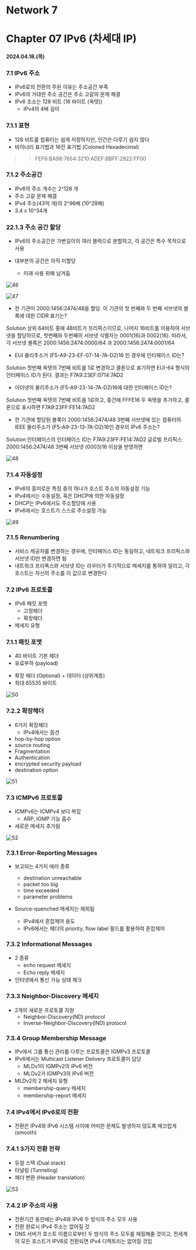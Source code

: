 # Network 7

# Chapter 07 IPv6 (차세대 IP)

#### 2024.04.18.(목)

### 7.1 IPv6 주소

- IPv6로의 전환의 주된 이유는 주소공간 부족
- IPv6의 거대한 주소 공간은 주소 고갈의 문제 해결
- IPv6 조소는 128 비트 (16 바이트 (옥텟))
  - IPv4의 4배 길이

### 7.1.1 표현

- 128 비트를 컴퓨터는 쉽게 저장하지만, 인간은 다루기 쉽지 않다
- 바이너리 표기법과 16진 표기법 (Coloned Hexadecimal)

> > FEF6:BA98:7654:3210:ADEF:BBFF:2922:FF00

### 7.1.2 주소공간

- IPv6의 주소 개수는 2^128 개
- 주소 고갈 문제 해결
- IPv4 주소(43억 개)의 2^96배 (10^28배)
- 3.4 x 10^34개

### 22.1.3 주소 공간 할당

- IPv6의 주소공간은 가변길이의 여러 블럭으로 분할하고, 각 공간은 특수 목적으로 사용

- 대부분의 공간은 아직 미할당
  - 미래 사용 위해 남겨둠

![46](/assets/images/2024-04-18/46.png)

![47](/assets/images/2024-04-18/47.png)

- 한 기관이 2000:1456:2474/48을 할당. 이 기관의 첫 번째와 두 번째 서브넷의 블록에 대한 CIDR 표기는?

Solution
상위 64비트 중에 48비트가 프리픽스이므로, 나머지 16비트를 이용하여 서브넷을 할당하므로, 첫번째와 두번째의 서브넷 식별자는 0001(16)과 0002(16).
따라서, 각 서브넷 블록은 2000:1456:2474:0000/64 과 2000:1456:2474:0001/64

- EUI 물리주소가 (F5-A9-23-EF-07-14-7A-D2)16 인 경우에 인터페이스 ID는?

Solution
첫번째 옥텟의 7번째 비트를 1로 변경하고 콜론으로 표기하면 EUI-64 형식의 인터페이스 ID가 된다.
결과는 F7A9:23EF:0714:7AD2

- 이더넷의 물리주소가 (F5-A9-23-14-7A-D2)16에 대한 인터페이스 ID는?

Solution
첫번째 옥텟의 7번째 비트를 1로하고, 중간에 FFFE16 두 옥텟을 추가하고, 콜론으로 표시하면
F7A9:23FF:FE14:7AD2

- 한 기관에 할당된 블록이 2000:1456:2474/48
  3번째 서브넷에 있는 컴퓨터의 IEEE 물리주소가 (F5-A9-23-13-7A-D2)16인 경우의 IPv6 주소는?

Solution
인터페이스의 인터페이스 ID는 F7A9:23FF:FE14:7AD2
글로벌 프리픽스 2000:1456:2474/48
3번째 서브넷 (0003)16
이상을 반영하면

![48](/assets/images/2024-04-18/48.png)

### 7.1.4 자동설정

- IPv6의 흥미로운 특징 중의 하나가 호스트 주소의 자동설정 기능
- IPv4에서는 수동설정, 혹은 DHCP에 의한 자동설정
- DHCP는 IPv6에서도 주소할당에 사용
- IPv6에서는 호스트가 스스로 주소설정 가능

![49](/assets/images/2024-04-18/49.png)

### 7.1.5 Renumbering

- 서비스 제공자를 변경하는 경우에, 인터페이스 ID는 동일하고, 네트워크 프리픽스와 서브넷 ID만 변경하면 됨
- 네트워크 프리픅스와 서브넷 ID는 라우터가 주기적으로 메세지를 통하여 알리고, 각 호스트는 자신의 주소를 이 값으로 변경한다

### 7.2 IPv6 프로토콜

- IPv6 패킷 포맷
  - 고정헤더
  - 확장헤더
- 메세지 유형

### 7.1.1 패킷 포맷

- 40 바이트 기본 헤더
- 유료부하 (payload)

* 확장 헤더 (Optional) + 데이터 (상위계층)
* 최대 65535 바이트

![50](/assets/images/2024-04-18/50.png)

### 7.2.2 확장헤더

- 6가지 확장헤더
  - IPv4에서는 옵션
- hop-by-hop option
- source routing
- Fragmentation
- Authentication
- encrypted security payload
- destination option

![51](/assets/images/2024-04-18/51.png)

### 7.3 ICMPv6 프로토콜

- ICMPv6는 ICMPv4 보다 복잡
  - ARP, IGMP 기능 흡수
- 새로운 메세지 추가됨

![52](/assets/images/2024-04-18/52.png)

### 7.3.1 Error-Reporting Messages

- 보고되는 4가지 에러 종류

  - destination unreachable
  - packet too big
  - time exceeded
  - parameter problems

- Source-quenched 메세지는 제외됨
  - IPv4에서 혼잡제어 용도
  - IPv6에서는 헤더의 priority, flow label 필드를 활용하여 혼잡제어

### 7.3.2 Informational Messages

- 2 종류
  - echo request 메세지
  - Echo reply 메세지
- 인터넷에서 통신 가능 상태 체크

### 7.3.3 Neighbor-Discovery 메세지

- 2개의 새로운 프로토콜 지원
  - Neighbor-Discovery(ND) protocol
  - Inverse-Neighbor-Discovery(IND) protocol

### 7.3.4 Group Membership Message

- IPv에서 그룹 통신 관리를 다루는 프로토콜은 IGMPv3 프로토콜
- IPv6에서는 Multicast Listener Delivery 프로토콜이 담당
  - MLDv1이 IGMPv2의 IPv6 버전
  - MLDv2가 IGMPv3의 IPv6 버전
- MLDv2의 2 메세지 유형
  - membership-query 메세지
  - membership-report 메세지

### 7.4 IPv4에서 IPv6로의 전환

- 전환은 IPv4와 IPv6 시스템 사이에 어떠한 문제도 발생하지 않도록 매끄럽게 (smooth)

### 7.4.1 3가지 전환 전략

- 듀얼 스택 (Dual stack)
- 터널링 (Tunneling)
- 헤더 변환 (Header translation)

![53](/assets/images/2024-04-18/53.png)

### 7.4.2 IP 주소의 사용

- 전환기간 동안에는 IPv4와 IPv6 두 방식의 주소 모두 사용
- 전환 완료시 IPv4 주소는 없어질 것
- DNS 서버가 호스트 이름으로부터 두 방식의 주소 모두를 매핑해줄 것이고, 전세계의 모든 호스트가 IPV6로 전환되면 IPv4 디렉토리는 없어질 것임
